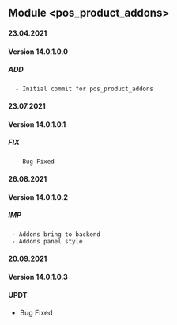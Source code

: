 ## Module <pos_product_addons>

#### 23.04.2021
#### Version 14.0.1.0.0
##### ADD
      - Initial commit for pos_product_addons

#### 23.07.2021
#### Version 14.0.1.0.1
##### FIX
      - Bug Fixed

#### 26.08.2021
#### Version 14.0.1.0.2
##### IMP
     - Addons bring to backend
     - Addons panel style
     
#### 20.09.2021
#### Version 14.0.1.0.3
#### UPDT

   - Bug Fixed

